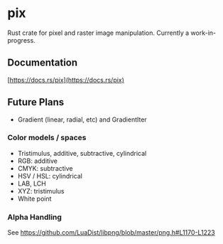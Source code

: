 # pix
Rust crate for pixel and raster image manipulation.
Currently a work-in-progress.

## Documentation
[https://docs.rs/pix](https://docs.rs/pix)

## Future Plans
* Gradient (linear, radial, etc) and GradientIter

### Color models / spaces
* Tristimulus, additive, subtractive, cylindrical
* RGB: additive
* CMYK: subtractive
* HSV / HSL: cylindrical
* LAB, LCH
* XYZ: tristimulus
* White point

### Alpha Handling
See https://github.com/LuaDist/libpng/blob/master/png.h#L1170-L1223

